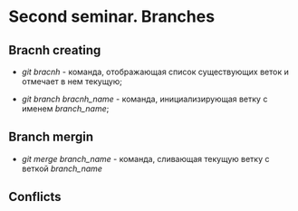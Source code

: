 # Second seminar. Branches

## Bracnh creating

* *git bracnh* - команда, отображающая список существующих веток и отмечает в нем текущую; 

* *git branch bracnh_name* - команда, инициализирующая ветку с именем *branch_name*;

## Branch mergin

* *git merge branch_name* - команда, сливающая текущую ветку с веткой *branch_name*

## Conflicts